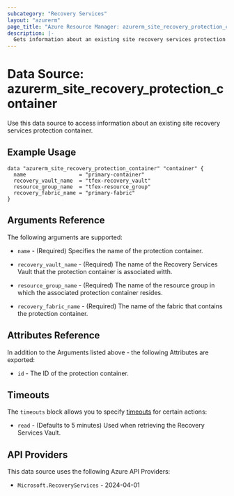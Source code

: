 ```yaml
---
subcategory: "Recovery Services"
layout: "azurerm"
page_title: "Azure Resource Manager: azurerm_site_recovery_protection_container"
description: |-
  Gets information about an existing site recovery services protection container on Azure.
---
```


# Data Source: azurerm_site_recovery_protection_container

Use this data source to access information about an existing site recovery services protection container.

## Example Usage

```hcl
data "azurerm_site_recovery_protection_container" "container" {
  name                 = "primary-container"
  recovery_vault_name  = "tfex-recovery_vault"
  resource_group_name  = "tfex-resource_group"
  recovery_fabric_name = "primary-fabric"
}
```

## Arguments Reference

The following arguments are supported:

* `name` - (Required) Specifies the name of the protection container.

* `recovery_vault_name` - (Required) The name of the Recovery Services Vault that the protection container is associated witth.

* `resource_group_name` - (Required) The name of the resource group in which the associated protection container resides.

* `recovery_fabric_name` - (Required) The name of the fabric that contains the protection container.

## Attributes Reference

In addition to the Arguments listed above - the following Attributes are exported:

* `id` - The ID of the protection container.

## Timeouts

The `timeouts` block allows you to specify [timeouts](https://developer.hashicorp.com/terraform/language/resources/configure#define-operation-timeouts) for certain actions:

* `read` - (Defaults to 5 minutes) Used when retrieving the Recovery Services Vault.

## API Providers
<!-- This section is generated, changes will be overwritten -->
This data source uses the following Azure API Providers:

* `Microsoft.RecoveryServices` - 2024-04-01

